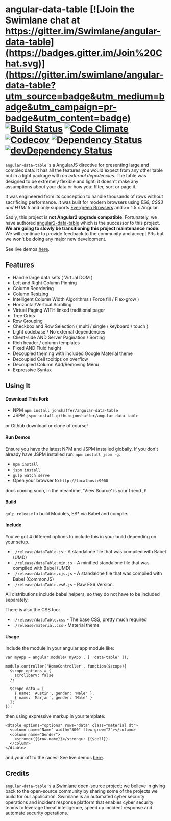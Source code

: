 # angular-data-table [![Join the Swimlane chat at https://gitter.im/Swimlane/angular-data-table](https://badges.gitter.im/Join%20Chat.svg)](https://gitter.im/swimlane/angular-data-table?utm_source=badge&utm_medium=badge&utm_campaign=pr-badge&utm_content=badge) [![Build Status](https://travis-ci.org/jonshaffer/angular-data-table.svg?branch=master)](https://travis-ci.org/jonshaffer/angular-data-table) [![Code Climate](https://codeclimate.com/github/jonshaffer/angular-data-table/badges/gpa.svg)](https://codeclimate.com/github/jonshaffer/angular-data-table) [![Codecov](https://img.shields.io/codecov/c/github/jonshaffer/angular-data-table.svg)](https://codecov.io/gh/jonshaffer/angular-data-table) [![Dependency Status](https://david-dm.org/jonshaffer/angular-data-table.svg)](https://david-dm.org/jonshaffer/angular-data-table) [![devDependency Status](https://david-dm.org/jonshaffer/angular-data-table/dev-status.svg)](https://david-dm.org/jonshaffer/angular-data-table#info=devDependencies)

`angular-data-table` is a AngularJS directive for presenting large and complex data.  It has all the features you would expect from any other table but in a light package with _no external depedencies_. The table was designed to be extremely flexible and light; it doesn't make any assumptions about your data or how you: filter, sort or page it.

It was engineered from its conception to handle thousands of rows without sacrificing performance.  It was built for modern browsers using _ES6, CSS3 and HTML5_ and only supports [Evergreen Browsers](http://eisenbergeffect.bluespire.com/evergreen-browsers/) and >= 1.5.x Angular.

Sadly, this project is **not Angular2 upgrade compatible**. Fortunately, we have authored [angular2-data-table](https://github.com/swimlane/angular2-data-table) which is the successor to this project. **We are going to slowly be transitioning this project maintenance mode**. We will continue to provide feedback to the community and accept PRs but we won't be doing any major new development.

See live demos [here]( http://jonshaffer.github.io/angular-data-table/).

## Features

- Handle large data sets ( Virtual DOM )
- Left and Right Column Pinning
- Column Reordering
- Column Resizing
- Intelligent Column Width Algorithms ( Force fill / Flex-grow )
- Horizontal/Vertical Scrolling
- Virtual Paging WITH linked traditional pager
- Tree Grids
- Row Grouping
- Checkbox and Row Selection ( multi / single / keyboard / touch )
- Light codebase / No external dependencies
- Client-side AND Server Pagination / Sorting
- Rich header / column templates
- Fixed AND Fluid height
- Decoupled theming with included Google Material theme
- Decoupled Cell tooltips on overflow
- Decoupled Column Add/Removing Menu
- Expressive Syntax

## Using It

#### Download This Fork

- NPM `npm install jonshaffer/angular-data-table`
- JSPM `jspm install github:jonshaffer/angular-data-table`

or Github download or clone of course!

#### Run Demos

Ensure you have the latest NPM and JSPM installed globally.  If you don't already have JSPM installed run: `npm install jspm -g`.

- `npm install`
- `jspm install`
- `gulp watch serve`
- Open your browser to `http://localhost:9000`

docs coming soon, in the meantime, 'View Source' is your friend ;)!

#### Build

`gulp release` to build Modules, ES* via Babel and compile.

#### Include

You've got 4 different options to include this in your build depending on your setup.

- `./release/dataTable.js` - A standalone file that was compiled with Babel (UMD)
- `./release/dataTable.min.js` - A minified standalone file that was compiled with Babel (UMD)
- `./release/dataTable.cjs.js` - A standalone file that was compiled with Babel (CommonJS)
- `./release/dataTable.es6.js` - Raw ES6 Version.

All distributions include babel helpers, so they do not have to be included separately.

There is also the CSS too:

- `./release/dataTable.css` - The base CSS, pretty much required
- `./release/material.css` - Material theme

#### Usage

Include the module in your angular app module like:

    var myApp = angular.module('myApp', [ 'data-table' ]);

    module.controller('HomeController', function($scope){
      $scope.options = {
        scrollbarV: false
      };

      $scope.data = [
        { name: 'Austin', gender: 'Male' },
        { name: 'Marjan', gender: 'Male' }
      ];
    });

then using expressive markup in your template:

    <dtable options="options" rows="data" class="material dt">
      <column name="Name" width="300" flex-grow="2"></column>
      <column name="Gender">
        <strong>{{$row.name}}</strong>: {{$cell}}
      </column>
    </dtable>

and your off to the races! See live demos [here](http://jonshaffer.github.io/angular-data-table/).

## Credits

`angular-data-table` is a [Swimlane](http://swimlane.com) open-source project; we believe in giving back to the open-source community by sharing some of the projects we build for our application. Swimlane is an automated cyber security operations and incident response platform that enables cyber security teams to leverage threat intelligence, speed up incident response and automate security operations.
